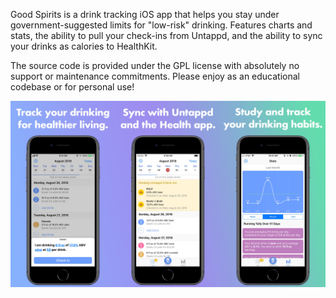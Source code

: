 Good Spirits is a drink tracking iOS app that helps you stay under government-suggested limits for "low-risk" drinking. Features charts and stats, the ability to pull your check-ins from Untappd, and the ability to sync your drinks as calories to HealthKit.

The source code is provided under the GPL license with absolutely no support or maintenance commitments. Please enjoy as an educational codebase or for personal use!

<img src="screenshot.jpg" />